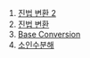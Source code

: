 1. [진법 변환 2](./%EC%A7%84%EB%B2%95%20%EB%B3%80%ED%99%98%202.md)
1. [진법 변환](./%EC%A7%84%EB%B2%95%20%EB%B3%80%ED%99%98.md)
1. [Base Conversion](./Base%20Conversion.md)
1. [소인수분해](./%EC%86%8C%EC%9D%B8%EC%88%98%EB%B6%84%ED%95%B4.md)
